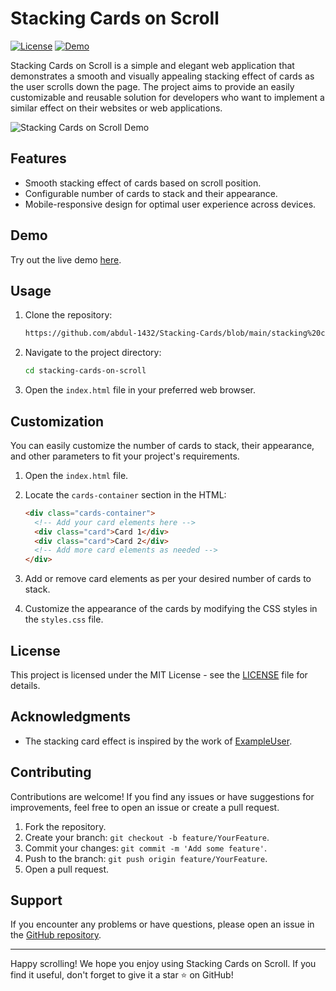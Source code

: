 # Stacking Cards on Scroll

[![License](https://img.shields.io/badge/license-MIT-blue.svg)](https://github.com/yourusername/stacking-cards-on-scroll/blob/main/LICENSE)
[![Demo](https://img.shields.io/badge/demo-online-green.svg)](https://yourusername.github.io/stacking-cards-on-scroll)

Stacking Cards on Scroll is a simple and elegant web application that demonstrates a smooth and visually appealing stacking effect of cards as the user scrolls down the page. The project aims to provide an easily customizable and reusable solution for developers who want to implement a similar effect on their websites or web applications.

![Stacking Cards on Scroll Demo](demo.gif)

## Features

- Smooth stacking effect of cards based on scroll position.
- Configurable number of cards to stack and their appearance.
- Mobile-responsive design for optimal user experience across devices.

## Demo

Try out the live demo [here](https://codepen.io/abdul-1432/pen/mdQGaKr).

## Usage

1. Clone the repository:

   ```bash
   https://github.com/abdul-1432/Stacking-Cards/blob/main/stacking%20cards/home.html
   ```

2. Navigate to the project directory:

   ```bash
   cd stacking-cards-on-scroll
   ```

3. Open the `index.html` file in your preferred web browser.

## Customization

You can easily customize the number of cards to stack, their appearance, and other parameters to fit your project's requirements.

1. Open the `index.html` file.

2. Locate the `cards-container` section in the HTML:

   ```html
   <div class="cards-container">
     <!-- Add your card elements here -->
     <div class="card">Card 1</div>
     <div class="card">Card 2</div>
     <!-- Add more card elements as needed -->
   </div>
   ```

3. Add or remove card elements as per your desired number of cards to stack.

4. Customize the appearance of the cards by modifying the CSS styles in the `styles.css` file.

## License

This project is licensed under the MIT License - see the [LICENSE](LICENSE) file for details.

## Acknowledgments

- The stacking card effect is inspired by the work of [ExampleUser](https://github.com/ExampleUser).

## Contributing

Contributions are welcome! If you find any issues or have suggestions for improvements, feel free to open an issue or create a pull request.

1. Fork the repository.
2. Create your branch: `git checkout -b feature/YourFeature`.
3. Commit your changes: `git commit -m 'Add some feature'`.
4. Push to the branch: `git push origin feature/YourFeature`.
5. Open a pull request.

## Support

If you encounter any problems or have questions, please open an issue in the [GitHub repository](https://github.com/yourusername/stacking-cards-on-scroll/issues).

---

Happy scrolling! We hope you enjoy using Stacking Cards on Scroll. If you find it useful, don't forget to give it a star ⭐️ on GitHub!
